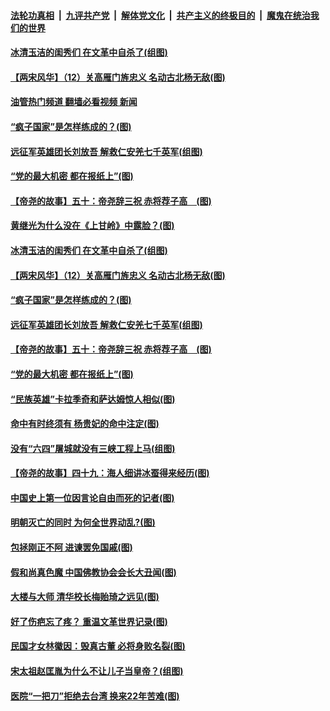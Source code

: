 ####  [法轮功真相](../../../../basic/blob/master/README.md?t=06181531) &nbsp;|&nbsp; [九评共产党](../../../../9ping.md/blob/master/README.md?t=06181531) &nbsp;|&nbsp; [解体党文化](../../../../jtdwh.md/blob/master/README.md?t=06181531)  &nbsp;|&nbsp; [共产主义的终极目的](../../../../gczydzjmd.md/blob/master/README.md?t=06181531) &nbsp;|&nbsp; [魔鬼在统治我们的世界](../../../../mgztzwmdsj.md/blob/master/README.md?t=06181531) 

#### [冰清玉洁的闺秀们 在文革中自杀了(组图)](../pages/p6/1009273.md?t=06181531) 

#### [【两宋风华】（12）关高雁门旌忠义 名动古北杨无敌(图)](../pages/p6/1008198.md?t=06181531) 

#### [油管热门频道 翻墙必看视频 新闻](http://45.76.130.85:81/youtube.html?06181531)

#### [“疯子国家”是怎样练成的？(图)](../pages/p6/1009128.md?t=06181531) 

#### [远征军英雄团长刘放吾 解救仁安羌七千英军(组图)](../pages/p6/1009177.md?t=06181531) 

#### [“党的最大机密 都在报纸上”(图)](../pages/p6/1009209.md?t=06181531) 

#### [【帝尧的故事】五十：帝尧辞三祝 赤将荐子高　(图)](../pages/p6/981452.md?t=06181531) 

#### [黄继光为什么没在《上甘岭》中露脸？(图)](../pages/p6/1008977.md?t=06181531) 

#### [冰清玉洁的闺秀们 在文革中自杀了(组图)](../pages/p6/1009273.md?t=06181531) 

#### [【两宋风华】（12）关高雁门旌忠义 名动古北杨无敌(图)](../pages/p6/1008198.md?t=06181531) 

#### [“疯子国家”是怎样练成的？(图)](../pages/p6/1009128.md?t=06181531) 

#### [远征军英雄团长刘放吾 解救仁安羌七千英军(组图)](../pages/p6/1009177.md?t=06181531) 

#### [【帝尧的故事】五十：帝尧辞三祝 赤将荐子高　(图)](../pages/p6/981452.md?t=06181531) 

#### [“党的最大机密 都在报纸上”(图)](../pages/p6/1009209.md?t=06181531) 

#### [“民族英雄”卡拉季奇和萨达姆惊人相似(图)](../pages/p6/1008953.md?t=06181531) 

#### [命中有时终须有 杨贵妃的命中注定(图)](../pages/p6/1009317.md?t=06181531) 

#### [没有“六四”屠城就没有三峡工程上马(组图)](../pages/p6/1009016.md?t=06181531) 

#### [【帝尧的故事】四十九：海人细讲冰蚕得来经历(图)](../pages/p6/981451.md?t=06181531) 

#### [中国史上第一位因言论自由而死的记者(图)](../pages/p6/1008511.md?t=06181531) 

#### [明朝灭亡的同时 为何全世界动乱?(图)](../pages/p6/1008875.md?t=06181531) 

#### [包拯刚正不阿 进谏罢免国戚(图)](../pages/p6/1009075.md?t=06181531) 

#### [假和尚真色魔 中国佛教协会会长大丑闻(图)](../pages/p6/1008855.md?t=06181531) 

#### [大楼与大师 清华校长梅贻琦之远见(图)](../pages/p6/1008795.md?t=06181531) 

#### [好了伤疤忘了疼？ 重温文革世界记录(图)](../pages/p6/1008949.md?t=06181531) 

#### [民国才女林徽因：毁真古董 必将身败名裂(图)](../pages/p6/1008873.md?t=06181531) 

#### [宋太祖赵匡胤为什么不让儿子当皇帝？(组图)](../pages/p6/1008856.md?t=06181531) 

#### [医院“一把刀”拒绝去台湾 换来22年苦难(图)](../pages/p6/1008984.md?t=06181531) 

<img src='http://gfw-breaker.win/goodnews/indexes/p6.md' width='0px' height='0px'/>
